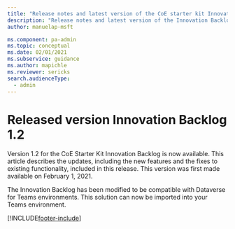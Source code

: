 ```yaml
---
title: "Release notes and latest version of the CoE starter kit Innovation Backlog | MicrosoftDocs"
description: "Release notes and latest version of the Innovation Backlog 1.2"
author: manuelap-msft

ms.component: pa-admin
ms.topic: conceptual
ms.date: 02/01/2021
ms.subservice: guidance
ms.author: mapichle
ms.reviewer: sericks
search.audienceType: 
  - admin
---
```


# Released version Innovation Backlog 1.2

Version 1.2 for the CoE Starter Kit Innovation Backlog is now available. This article describes the updates, including the new features and the fixes to existing functionality, included in this release. This version was first made available on February 1, 2021.

The Innovation Backlog has been modified to be compatible with Dataverse for Teams environments. This solution can now be imported into your Teams environment.


[!INCLUDE[footer-include](../../../includes/footer-banner.md)]
